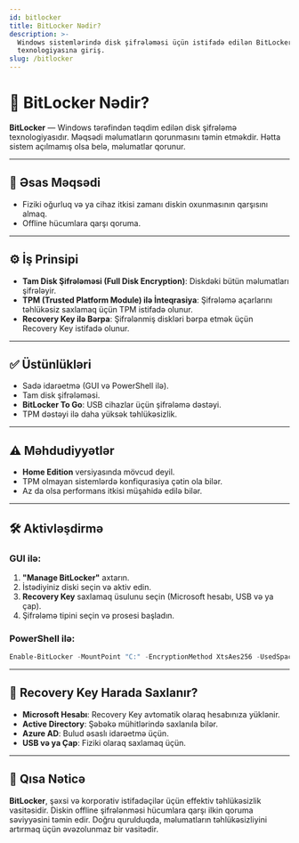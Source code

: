 ```yaml
---
id: bitlocker
title: BitLocker Nədir?
description: >-
  Windows sistemlərində disk şifrələməsi üçün istifadə edilən BitLocker
  texnologiyasına giriş.
slug: /bitlocker
---
```


# 🔐 BitLocker Nədir?

**BitLocker** — Windows tərəfindən təqdim edilən disk şifrələmə texnologiyasıdır. Məqsədi məlumatların qorunmasını təmin etməkdir. Hətta sistem açılmamış olsa belə, məlumatlar qorunur.

---

## 🎯 Əsas Məqsədi

- Fiziki oğurluq və ya cihaz itkisi zamanı diskin oxunmasının qarşısını almaq.
- Offline hücumlara qarşı qoruma.

---

## ⚙️ İş Prinsipi

- **Tam Disk Şifrələməsi (Full Disk Encryption)**: Diskdəki bütün məlumatları şifrələyir.
- **TPM (Trusted Platform Module) ilə İnteqrasiya**: Şifrələmə açarlarını təhlükəsiz saxlamaq üçün TPM istifadə olunur.
- **Recovery Key ilə Bərpa**: Şifrələnmiş diskləri bərpa etmək üçün Recovery Key istifadə olunur.

---

## ✅ Üstünlükləri

- Sadə idarəetmə (GUI və PowerShell ilə).
- Tam disk şifrələməsi.
- **BitLocker To Go**: USB cihazlar üçün şifrələmə dəstəyi.
- TPM dəstəyi ilə daha yüksək təhlükəsizlik.

---

## ⚠️ Məhdudiyyətlər

- **Home Edition** versiyasında mövcud deyil.
- TPM olmayan sistemlərdə konfiqurasiya çətin ola bilər.
- Az da olsa performans itkisi müşahidə edilə bilər.

---

## 🛠️ Aktivləşdirmə

### GUI ilə:
1. **"Manage BitLocker"** axtarın.
2. İstədiyiniz diski seçin və aktiv edin.
3. **Recovery Key** saxlamaq üsulunu seçin (Microsoft hesabı, USB və ya çap).
4. Şifrələmə tipini seçin və prosesi başladın.

### PowerShell ilə:
```powershell
Enable-BitLocker -MountPoint "C:" -EncryptionMethod XtsAes256 -UsedSpaceOnly -TpmProtector
```

---

## 🧾 Recovery Key Harada Saxlanır?

- **Microsoft Hesabı**: Recovery Key avtomatik olaraq hesabınıza yüklənir.
- **Active Directory**: Şəbəkə mühitlərində saxlanıla bilər.
- **Azure AD**: Bulud əsaslı idarəetmə üçün.
- **USB və ya Çap**: Fiziki olaraq saxlamaq üçün.

---

## 🧠 Qısa Nəticə

**BitLocker**, şəxsi və korporativ istifadəçilər üçün effektiv təhlükəsizlik vasitəsidir. Diskin offline şifrələnməsi hücumlara qarşı ilkin qoruma səviyyəsini təmin edir. Doğru qurulduqda, məlumatların təhlükəsizliyini artırmaq üçün əvəzolunmaz bir vasitədir.
